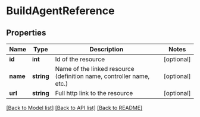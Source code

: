 # BuildAgentReference

## Properties
Name | Type | Description | Notes
------------ | ------------- | ------------- | -------------
**id** | **int** | Id of the resource | [optional] 
**name** | **string** | Name of the linked resource (definition name, controller name, etc.) | [optional] 
**url** | **string** | Full http link to the resource | [optional] 

[[Back to Model list]](../README.md#documentation-for-models) [[Back to API list]](../README.md#documentation-for-api-endpoints) [[Back to README]](../README.md)



